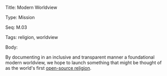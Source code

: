 Title:  Modern Worldview

Type:   Mission

Seq:    M.03

Tags:   religion, worldview

Body:   
 
By documenting in an inclusive and transparent manner a foundational modern worldview, we hope to launch something that might be thought of as the world's first [open-source religion][github].

[github]: https://github.com/hbowie/practopians

